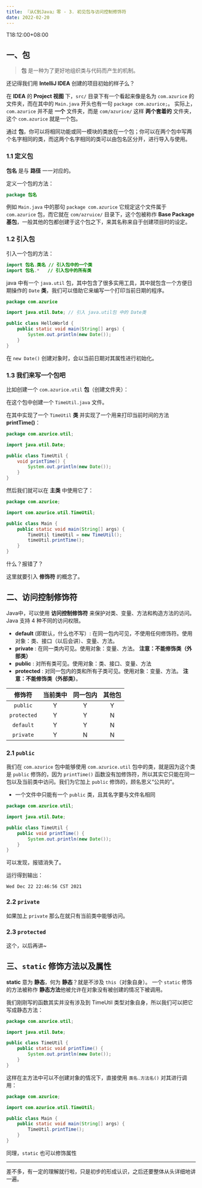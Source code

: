 ```yaml
---
title: 『从C到Java』零 - 3. 初见包与访问控制修饰符
date: 2022-02-20
---
```

T18:12:00+08:00
## 一、包

> **包** 是一种为了更好地组织类与代码而产生的机制。

还记得我们用 **IntelliJ IDEA** 创建的项目初始的样子么？

在 **IDEA** 的 **Project 视图** 下，`src/` 目录下有一个看起来像是名为 `com.azurice` 的文件夹，而在其中的 `Main.java` 开头也有一句 `package com.azurice;`。
实际上，`com.azurice` 并不是 **一个** 文件夹，而是 `com/azurice/` 这样 **两个套着的** 文件夹，这个 `com.azurice` 就是一个包。

通过 **包**，你可以将相同功能或同一模块的类放在一个包；你可以在两个包中写两个名字相同的类，而这两个名字相同的类可以由包名区分开，进行导入与使用。

### 1.1 定义包

**包名** 是与 **路径** 一一对应的。

定义一个包的方法：

```java
package 包名
```

例如 `Main.java` 中的那句 `package com.azurice` 它规定这个文件属于 `com.azurice` 包，而它就在 `com/azruice/` 目录下，这个包被称作 **Base Package 基包**，一般其他的包都创建于这个包之下，来其名称来自于创建项目时的设定。

### 1.2 引入包

引入一个包的方法：

```java
import 包名.类名 // 引入包中的一个类
import 包名.*   // 引入包中的所有类 
```

java 中有一个 `java.util` 包，其中包含了很多实用工具，其中就包含一个方便日期操作的 `Date` **类**，我们可以借助它来编写一个打印当前日期的程序。

```java
package com.azurice

import java.util.Date; // 引入 java.util包 中的 Date类

public class HelloWorld {
    public static void main(String[] args) {
        System.out.println(new Date());
    }
}
```

在 `new Date()` 创建对象时，会以当前日期对其属性进行初始化。

### 1.3 我们来写一个包吧

比如创建一个 `com.azurice.util` **包**（创建文件夹）：

在这个包中创建一个 `TimeUtil.java` 文件。

在其中实现了一个 `TimeUtil` **类** 并实现了一个用来打印当前时间的方法 **printTime()**：

```java
package com.azurice.util;

import java.util.Date;

public class TimeUtil {
    void printTime() {
        System.out.println(new Date());
    }
}

```

然后我们就可以在 **主类** 中使用它了：

```java
package com.azurice;

import com.azurice.util.TimeUtil;

public class Main {
    public static void main(String[] args) {
        TimeUtil timeUtil = new TimeUtil();
        timeUtil.printTime();
    }
}

```

什么？报错了？

这里就要引入 **修饰符** 的概念了。

## 二、访问控制修饰符

Java中，可以使用 **访问控制修饰符** 来保护对类、变量、方法和构造方法的访问。Java 支持 4 种不同的访问权限。

- **default** (即默认，什么也不写）: 在同一包内可见，不使用任何修饰符。使用对象：类、接口（以后会讲）、变量、方法。
- **private** : 在同一类内可见。使用对象：变量、方法。 **注意：不能修饰类（外部类）**
- **public** : 对所有类可见。使用对象：类、接口、变量、方法
- **protected** : 对同一包内的类和所有子类可见。使用对象：变量、方法。 **注意：不能修饰类（外部类）**。


|   修饰符    | 当前类中 | 同一包内 | 其他包 |
| :---------: | :------: | :------: | :----: |
|  `public`   |    Y     |    Y     |   Y    |
| `protected` |    Y     |    Y     |   N    |
|  `default`  |    Y     |    Y     |   N    |
|  `private`  |    Y     |    N     |   N    |

### 2.1 `public`

我们在 `com.azurice` 包中能够使用 `com.azurice.util` 包中的类，就是因为这个类是 `public` 修饰的，因为 `printTime()` 函数没有加修饰符，所以其实它只能在同一包以及当前类中访问。我们为它加上 `public` 修饰的，顾名思义“公共的”。

- 一个文件中只能有一个 `public` 类，且其名字要与文件名相同

```java
package com.azurice.util;

import java.util.Date;

public class TimeUtil {
    public void printTime() {
        System.out.println(new Date());
    }
}

```

可以发现，报错消失了。

运行得到输出：

```
Wed Dec 22 22:46:56 CST 2021
```

### 2.2 `private`

如果加上 `private` 那么在就只有当前类中能够访问。

### 2.3 `protected`

这个，以后再讲~

## 三、`static` 修饰方法以及属性

**static** 意为 **静态**，何为 **静态**？就是不涉及 `this`（对象自身）。
一个 `static` 修饰的方法被称作 **静态方法**他被允许在对象没有被创建的情况下被调用。

我们刚刚写的函数其实并没有涉及到 TimeUtil 类型对象自身，所以我们可以把它写成静态方法：

```java
package com.azurice.util;

import java.util.Date;

public class TimeUtil {
    public static void printTime() {
        System.out.println(new Date());
    }
}
```

这样在主方法中可以不创建对象的情况下，直接使用 `类名.方法名()` 对其进行调用：

```java
package com.azurice;

import com.azurice.util.TimeUtil;

public class Main {
    public static void main(String[] args) {
        TimeUtil.printTime();
    }
}
```

同理，`static` 也可以修饰属性

---

差不多，有一定的理解就行啦，只是初步的形成认识，之后还要整体从头详细地讲一遍。